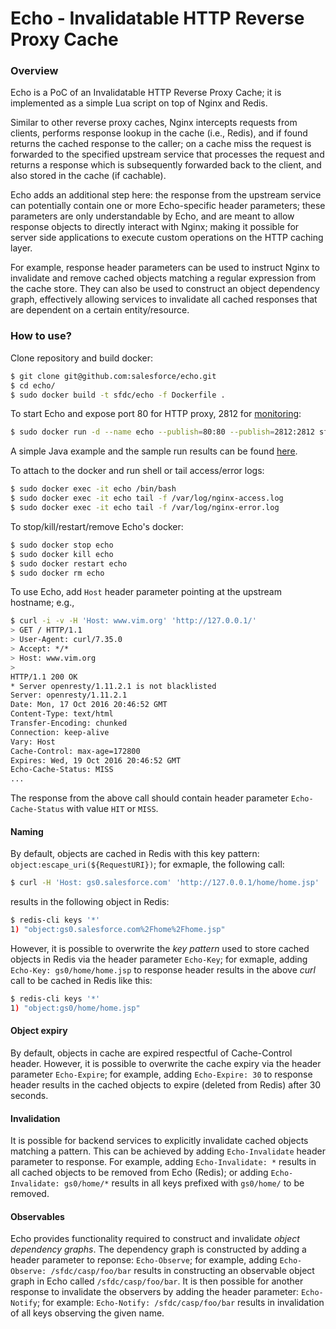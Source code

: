 # Echo - Invalidatable HTTP Reverse Proxy Cache

### Overview

Echo is a PoC of an Invalidatable HTTP Reverse Proxy Cache; it is implemented as a simple Lua script on top of Nginx and Redis.

Similar to other reverse proxy caches, Nginx intercepts requests from clients, performs response lookup in the cache (i.e., Redis), 
and if found returns the cached response to the caller; on a cache miss the request is forwarded to the specified upstream service 
that processes the request and returns a response which is subsequently forwarded back to the client, and also stored in the cache 
(if cachable). 

Echo adds an additional step here: the response from the upstream service can potentially contain one or more Echo-specific header 
parameters; these parameters are only understandable by Echo, and are meant to allow response objects to directly interact with Nginx; 
making it possible for server side applications to execute custom operations on the HTTP caching layer.

For example, response header parameters can be used to instruct Nginx to invalidate and remove cached objects matching a regular
expression from the cache store. They can also be used to construct an object dependency graph, effectively allowing services to 
invalidate all cached responses that are dependent on a certain entity/resource.

### How to use?

Clone repository and build docker:
```bash
$ git clone git@github.com:salesforce/echo.git
$ cd echo/
$ sudo docker build -t sfdc/echo -f Dockerfile .
```

To start Echo and expose port 80 for HTTP proxy, 2812 for [monitoring](http://127.0.0.1:2812/):
```bash
$ sudo docker run -d --name echo --publish=80:80 --publish=2812:2812 sfdc/echo
```

A simple Java example and the sample run results can be found [here](https://github.com/salesforce/echo/tree/master/example). 

To attach to the docker and run shell or tail access/error logs:
```bash
$ sudo docker exec -it echo /bin/bash
$ sudo docker exec -it echo tail -f /var/log/nginx-access.log
$ sudo docker exec -it echo tail -f /var/log/nginx-error.log
```

To stop/kill/restart/remove Echo's docker:
```bash
$ sudo docker stop echo
$ sudo docker kill echo
$ sudo docker restart echo
$ sudo docker rm echo
```

To use Echo, add `Host` header parameter pointing at the upstream hostname; e.g.,
```bash
$ curl -i -v -H 'Host: www.vim.org' 'http://127.0.0.1/'
> GET / HTTP/1.1
> User-Agent: curl/7.35.0
> Accept: */*
> Host: www.vim.org
>
HTTP/1.1 200 OK
* Server openresty/1.11.2.1 is not blacklisted
Server: openresty/1.11.2.1
Date: Mon, 17 Oct 2016 20:46:52 GMT
Content-Type: text/html
Transfer-Encoding: chunked
Connection: keep-alive
Vary: Host
Cache-Control: max-age=172800
Expires: Wed, 19 Oct 2016 20:46:52 GMT
Echo-Cache-Status: MISS
...
```

The response from the above call should contain header parameter `Echo-Cache-Status` with value `HIT` or `MISS`.

#### Naming

By default, objects are cached in Redis with this key pattern: `object:escape_uri(${RequestURI})`; for exmaple, the following call:
```bash
$ curl -H 'Host: gs0.salesforce.com' 'http://127.0.0.1/home/home.jsp'
```
results in the following object in Redis:
```bash
$ redis-cli keys '*'
1) "object:gs0.salesforce.com%2Fhome%2Fhome.jsp"
```

However, it is possible to overwrite the _key pattern_ used to store cached objects in Redis via the header 
parameter `Echo-Key`; for exmaple, adding `Echo-Key: gs0/home/home.jsp` to response header results in the above 
_curl_ call to be cached in Redis like this:
```bash
$ redis-cli keys '*'
1) "object:gs0/home/home.jsp"
```

#### Object expiry

By default, objects in cache are expired respectful of Cache-Control header.  However, it is possible to overwrite 
the cache expiry via the header parameter `Echo-Expire`; for example, adding `Echo-Expire: 30` to response header 
results in the cached objects to expire (deleted from Redis) after 30 seconds.

#### Invalidation

It is possible for backend services to explicitly invalidate cached objects matching a pattern.  This can be achieved 
by adding `Echo-Invalidate` header parameter to response.  For example, adding `Echo-Invalidate: *` results in all cached 
objects to be removed from Echo (Redis); or adding `Echo-Invalidate: gs0/home/*` results in all keys prefixed with `gs0/home/` 
to be removed.

#### Observables

Echo provides functionality required to construct and invalidate _object dependency graphs_.  The dependency graph is 
constructed by adding a header parameter to reponse: `Echo-Observe`; for example, adding `Echo-Observe: /sfdc/casp/foo/bar` 
results in constructing an observable object graph in Echo called `/sfdc/casp/foo/bar`.  It is then possible for another 
response to invalidate the observers by adding the header parameter: `Echo-Notify`; 
for example: `Echo-Notify: /sfdc/casp/foo/bar` results in invalidation of all keys observing the given name.

